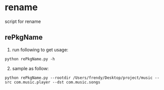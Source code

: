 # rename
script for rename


## rePkgName


1. run following to get usage:

```
python rePkgName.py -h
```


2. sample as follow:

```
python rePkgName.py --rootdir /Users/frendy/Desktop/project/music --src com.music.player --dst com.music.songs
```

<br>
